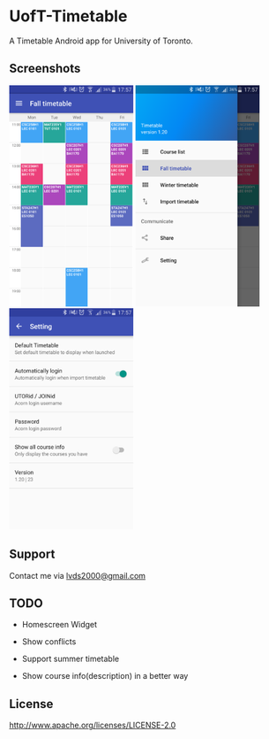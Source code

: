 # UofT-Timetable
A Timetable Android app for University of Toronto.

## Screenshots

<img src="screenshots/1.png" height="400" alt="Screenshot"/> <img src="screenshots/2.png" height="400" alt="Screenshot"/> <img src="screenshots/3.png" height="400" alt="Screenshot"/>

## Support
Contact me via lvds2000@gmail.com

## TODO

 - Homescreen Widget

 - Show conflicts

 - Support summer timetable
 
 - Show course info(description) in a better way

## License

http://www.apache.org/licenses/LICENSE-2.0

